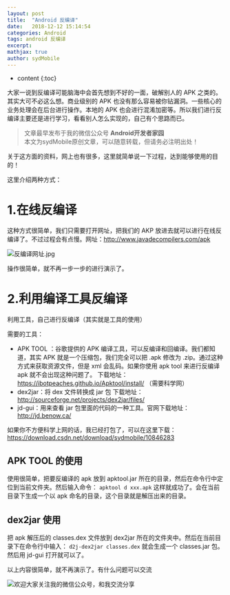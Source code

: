 ```yaml
---
layout: post
title:  "Android 反编译"
date:   2018-12-12 15:14:54
categories: Android
tags: android 反编译
excerpt: 
mathjax: true
author: sydMobile
---
```

* content
{:toc}










大家一说到反编译可能脑海中会首先想到不好的一面，破解别人的 APK 之类的。其实大可不必这么想。商业级别的 APK 也没有那么容易被你钻漏洞。一些核心的业务处理会在后台进行操作。本地的 APK 也会进行混淆加密等。所以我们进行反编译主要还是进行学习，看看别人怎么实现的，自己有个思路而已。

>文章最早发布于我的微信公众号  **Android开发者家园**       
本文为sydMobile原创文章，可以随意转载，但请务必注明出处！

关于这方面的资料，网上也有很多，这里就简单说一下过程，达到能够使用的目的！

这里介绍两种方式：

# 1.在线反编译

这种方式很简单，我们只需要打开网址，把我们的 AKP 放进去就可以进行在线反编译了。不过过程会有点慢。网址：http://www.javadecompilers.com/apk  

![反编译网址.jpg](https://upload-images.jianshu.io/upload_images/6737388-30d6c1ecb732ee2c.jpg?imageMogr2/auto-orient/strip%7CimageView2/2/w/1240)

操作很简单，就不再一步一步的进行演示了。

# 2.利用编译工具反编译

利用工具，自己进行反编译（其实就是工具的使用）

需要的工具：

- APK TOOL ：谷歌提供的 APK 编译工具，可以反编译和回编译。我们都知道，其实 APK 就是一个压缩包，我们完全可以把 .apk 修改为 .zip。通过这种方式来获取资源文件，但是 xml 会乱码。如果你使用 apk tool 来进行反编译 apk 就不会出现这种问题了。 下载地址：https://ibotpeaches.github.io/Apktool/install/ （需要科学网）
- dex2jar：将 dex 文件转换成 jar 包 下载地址：http://sourceforge.net/projects/dex2jar/files/
- jd-gui：用来查看 jar 包里面的代码的一种工具。官网下载地址：http://jd.benow.ca/ 

如果你不方便科学上网的话，我已经打包了，可以在这里下载：https://download.csdn.net/download/sydmobile/10846283

## APK TOOL 的使用

使用很简单，把要反编译的 apk 放到 apktool.jar 所在的目录，然后在命令行中定位到当前文件夹。然后输入命令： `apktool d xxx.apk` 这样就成功了。会在当前目录下生成一个以 apk 命名的目录，这个目录就是解压出来的目录。

## dex2jar 使用

把 apk 解压后的 classes.dex 文件放到 dex2jar 所在的文件夹中。然后在当前目录下在命令行中输入： `d2j-dex2jar classes.dex`  就会生成一个 classes.jar 包。然后用 jd-gui 打开就可以了。

以上内容很简单，就不再演示了。有什么问题可以交流


![欢迎大家关注我的微信公众号，和我交流分享](http://upload-images.jianshu.io/upload_images/6737388-1eca35c3d7e04a1e?imageMogr2/auto-orient/strip%7CimageView2/2/w/1240) 


